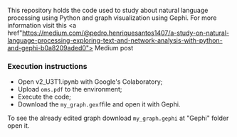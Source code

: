 This repository holds the code used to study about natural language processing using Python and graph visualization using Gephi. For more information visit this <a href"https://medium.com/@pedro.henriquesantos1407/a-study-on-natural-language-processing-exploring-text-and-network-analysis-with-python-and-gephi-b0a8209aded0"> Medium post </a>

### Execution instructions
 - Open v2_U3T1.ipynb with Google's Colaboratory;
 - Upload `oms.pdf` to the environment;
 - Execute the code;
 - Download the `my_graph.gexf`file and open it with Gephi.

To see the already edited graph download `my_graph.gephi` at "Gephi" folder open it. 


